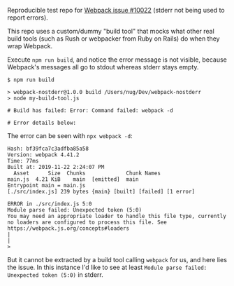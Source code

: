 Reproducible test repo for [Webpack issue #10022](https://github.com/webpack/webpack/issues/10022) (stderr not being used to report errors).

This repo uses a custom/dummy "build tool" that mocks what other real build tools (such as Rush or webpacker from Ruby on Rails) do when they wrap Webpack.

Execute `npm run build`, and notice the error message is not visible, because Webpack's messages all go to stdout whereas stderr stays empty.

```
$ npm run build

> webpack-nostderr@1.0.0 build /Users/nug/Dev/webpack-nostderr
> node my-build-tool.js

# Build has failed: Error: Command failed: webpack -d

# Error details below:

```

The error can be seen with `npx webpack -d`:
```
Hash: bf39fca7c3adfba85a58
Version: webpack 4.41.2
Time: 77ms
Built at: 2019-11-22 2:24:07 PM
  Asset      Size  Chunks             Chunk Names
main.js  4.21 KiB    main  [emitted]  main
Entrypoint main = main.js
[./src/index.js] 239 bytes {main} [built] [failed] [1 error]

ERROR in ./src/index.js 5:0
Module parse failed: Unexpected token (5:0)
You may need an appropriate loader to handle this file type, currently no loaders are configured to process this file. See https://webpack.js.org/concepts#loaders
| 
| 
> 
```

But it cannot be extracted by a build tool calling `webpack` for us, and here lies the issue.
In this instance I'd like to see at least `Module parse failed: Unexpected token (5:0)` in stderr.

